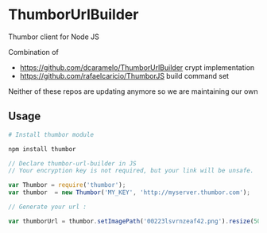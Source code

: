 # ThumborUrlBuilder

Thumbor client for Node JS

Combination of
- https://github.com/dcaramelo/ThumborUrlBuilder crypt implementation
- https://github.com/rafaelcaricio/ThumborJS build command set

Neither of these repos are updating anymore so we are maintaining our own

## Usage

```sh
# Install thumbor module

npm install thumbor
```

```javascript
// Declare thumbor-url-builder in JS
// Your encryption key is not required, but your link will be unsafe.

var Thumbor = require('thumbor');
var thumbor  = new Thumbor('MY_KEY', 'http://myserver.thumbor.com');

// Generate your url :

var thumborUrl = thumbor.setImagePath('00223lsvrnzeaf42.png').resize(50,50).buildUrl();
```
